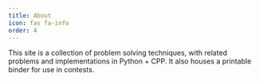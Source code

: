 ```yaml
---
title: About
icon: fas fa-info
order: 4
---
```


This site is a collection of problem solving techniques, with related problems and implementations in Python + CPP.
It also houses a printable binder for use in contests.
